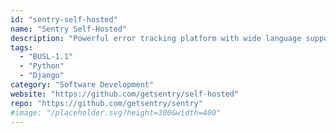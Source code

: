 ```yaml
---
id: "sentry-self-hosted"
name: "Sentry Self-Hosted"
description: "Powerful error tracking platform with wide language support and a robust API."
tags:
  - "BUSL-1.1"
  - "Python"
  - "Django"
category: "Software Development"
website: "https://github.com/getsentry/self-hosted"
repo: "https://github.com/getsentry/sentry"
#image: "/placeholder.svg?height=300&width=400"
---
```


